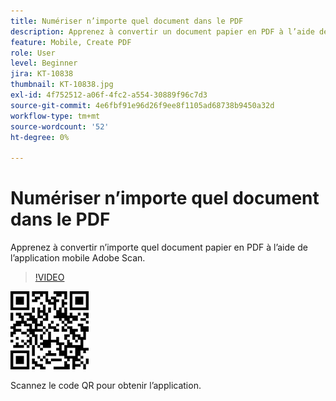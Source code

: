 ```yaml
---
title: Numériser n’importe quel document dans le PDF
description: Apprenez à convertir un document papier en PDF à l’aide de l’application mobile Adobe Scan
feature: Mobile, Create PDF
role: User
level: Beginner
jira: KT-10838
thumbnail: KT-10838.jpg
exl-id: 4f752512-a06f-4fc2-a554-30889f96c7d3
source-git-commit: 4e6fbf91e96d26f9ee8f1105ad68738b9450a32d
workflow-type: tm+mt
source-wordcount: '52'
ht-degree: 0%

---
```


# Numériser n’importe quel document dans le PDF

Apprenez à convertir n’importe quel document papier en PDF à l’aide de l’application mobile Adobe Scan.

>[!VIDEO](https://video.tv.adobe.com/v/3412788?quality=12&learn=on&hidetitle=true&captions=fre_fr)

![Code QR](../assets/Scanqrcode.jpg)

Scannez le code QR pour obtenir l’application.
